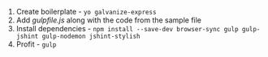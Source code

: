 1. Create boilerplate - `yo galvanize-express`
1. Add *gulpfile.js* along with the code from the sample file
1. Install dependencies - `npm install --save-dev browser-sync gulp gulp-jshint gulp-nodemon jshint-stylish`
1. Profit  - `gulp`
